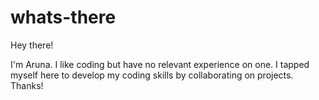 # whats-there

Hey there!

I'm Aruna. I like coding but have no relevant experience on one. I tapped myself here to develop my coding skills by collaborating on projects.
Thanks!
